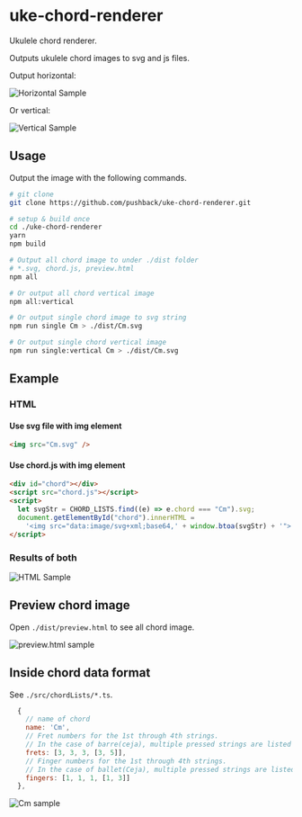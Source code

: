 # uke-chord-renderer

Ukulele chord renderer.

Outputs ukulele chord images to svg and js files.

Output horizontal:

![Horizontal Sample](https://user-images.githubusercontent.com/1241251/149176308-6dbc6ffa-df29-4720-9791-aa5c4e946115.png)

Or vertical:

![Vertical Sample](https://user-images.githubusercontent.com/1241251/149179489-721f8bda-63b5-445a-9b05-8e4f9010f4fb.png)

## Usage

Output the image with the following commands.

```bash
# git clone
git clone https://github.com/pushback/uke-chord-renderer.git

# setup & build once
cd ./uke-chord-renderer
yarn
npm build

# Output all chord image to under ./dist folder
# *.svg, chord.js, preview.html
npm all

# Or output all chord vertical image
npm all:vertical

# Or output single chord image to svg string
npm run single Cm > ./dist/Cm.svg

# Or output single chord vertical image
npm run single:vertical Cm > ./dist/Cm.svg
```

## Example

### HTML

#### Use svg file with img element

```html
<img src="Cm.svg" />
```

#### Use chord.js with img element

```html
<div id="chord"></div>
<script src="chord.js"></script>
<script>
  let svgStr = CHORD_LISTS.find((e) => e.chord === "Cm").svg;
  document.getElementById("chord").innerHTML =
    '<img src="data:image/svg+xml;base64,' + window.btoa(svgStr) + '">';
</script>
```

### Results of both

![HTML Sample](https://user-images.githubusercontent.com/1241251/149176308-6dbc6ffa-df29-4720-9791-aa5c4e946115.png)

## Preview chord image

Open `./dist/preview.html` to see all chord image.

![preview.html sample](https://user-images.githubusercontent.com/1241251/149176760-96a42a57-444e-4bdc-8147-39ee2b168730.png)

## Inside chord data format

See `./src/chordLists/*.ts`.

```javascript
  {
    // name of chord
    name: 'Cm',
    // Fret numbers for the 1st through 4th strings.
    // In the case of barre(ceja), multiple pressed strings are listed in an array
    frets: [3, 3, 3, [3, 5]],
    // Finger numbers for the 1st through 4th strings.
    // In the case of ballet(Ceja), multiple pressed strings are listed in an array
    fingers: [1, 1, 1, [1, 3]]
  },
```

![Cm sample](https://user-images.githubusercontent.com/1241251/149176308-6dbc6ffa-df29-4720-9791-aa5c4e946115.png)
